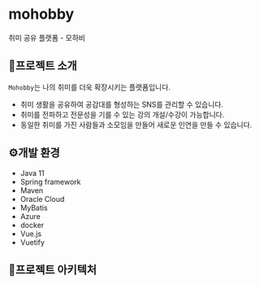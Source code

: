# mohobby
취미 공유 플랫폼 - 모하비

## 📁프로젝트 소개
`Mohobby`는 나의 취미를 더욱 확장시키는 플랫폼입니다.
- 취미 생활을 공유하여 공감대를 형성하는 SNS를 관리할 수 있습니다.
- 취미를 전파하고 전문성을 기를 수 있는 강의 개설/수강이 가능합니다.
- 동일한 취미를 가진 사람들과 소모임을 만들어 새로운 인연을 만들 수 있습니다. 

## ⚙️개발 환경
- Java 11
- Spring framework
- Maven
- Oracle Cloud
- MyBatis
- Azure
- docker
- Vue.js
- Vuetify

## 🤖프로젝트 아키텍처
